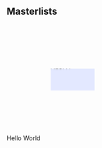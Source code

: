 <!DOCTYPE html>
<html>
<head>
  <title> GO Masterlist Ex </title>
  <style> banner {width: 100%; height: 200px; background-color: #E3E8FF; color: d7fcf3; text-align: center; line-height: 200px; font-size: 2em} </style>
</head>
<body>
<h2>Masterlists</h2>
  <marquee srollamount="5" bgcolor="#E3E8FF" direction="down" height="50px" width="100px" hspace="100px" vspace="100px" behavior="slide" loop="1"> AESPA </marquee>
  <div class="container">
        <span class="word">Hello</span>
        <span class="word">World</span>
    </div>
    <script src="script.js"></script>
</body>
</html>
